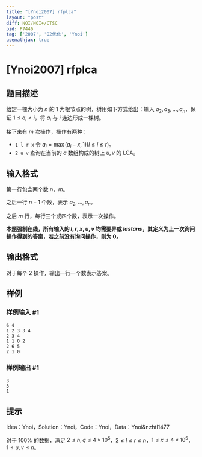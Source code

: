 ```yaml
---
title: "[Ynoi2007] rfplca"
layout: "post"
diff: NOI/NOI+/CTSC
pid: P7446
tag: ['2007', 'O2优化', 'Ynoi']
usemathjax: true
---
```


# [Ynoi2007] rfplca
## 题目描述

给定一棵大小为 $n$ 的 $1$ 为根节点的树，树用如下方式给出：输入 $a_2,a_3,\dots,a_n$，保证 $1\leq a_i<i$，将 $a_i$ 与 $i$ 连边形成一棵树。

接下来有 $m$ 次操作，操作有两种：
- `1 l r x` 令 $a_i=\max(a_i-x,1)(l\leq i\leq r)$。
- `2 u v` 查询在当前的 $a$ 数组构成的树上 $u,v$ 的 LCA。
## 输入格式

第一行包含两个数 $n$，$m$。

之后一行 $n-1$ 个数，表示 $a_2,...,a_n$。

之后 $m$ 行，每行三个或四个数，表示一次操作。

**本题强制在线，所有输入的 $l,r,x,u,v$ 均需要异或 $lastans$，其定义为上一次询问操作得到的答案，若之前没有询问操作，则为 $0$。**
## 输出格式

对于每个 $2$ 操作，输出一行一个数表示答案。
## 样例

### 样例输入 #1
```
6 4
1 2 3 3 4
2 3 4
1 1 0 2
2 6 5
2 1 0

```
### 样例输出 #1
```
3
3
1
```
## 提示

Idea：Ynoi，Solution：Ynoi，Code：Ynoi，Data：Ynoi&nzhtl1477

对于 $100\%$ 的数据，满足
$2\leq n,q\leq 4\times 10^5$，$2\leq l\leq r\leq n$，$1\leq x\leq 4\times 10^5$，$1\leq u,v\leq n$。

